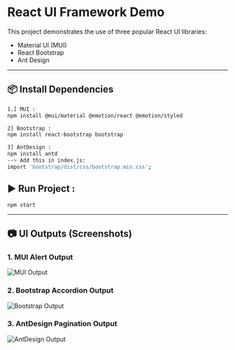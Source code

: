 # React UI Framework Demo

This project demonstrates the use of three popular React UI libraries:

- Material UI (MUI)
- React Bootstrap
- Ant Design

---

## 📦 Install Dependencies

```bash
1.] MUI :
npm install @mui/material @emotion/react @emotion/styled

2] Bootstrap :
npm install react-bootstrap bootstrap

3] AntDesign :
npm install antd
--> Add this in index.js:
import 'bootstrap/dist/css/bootstrap.min.css';

```

## ▶️ Run Project :
```npm start```

---

## 📷 UI Outputs (Screenshots)

### 1. MUI Alert Output
![MUI Output](screenshots/mui.png)

### 2. Bootstrap Accordion Output
![Bootstrap Output](screenshots/bootstrap.png)

### 3. AntDesign Pagination Output
![AntDesign Output](screenshots/antdesign.png)


